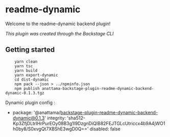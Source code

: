 # readme-dynamic

Welcome to the readme-dynamic backend plugin!

_This plugin was created through the Backstage CLI_

## Getting started

``` 
    yarn clean
    yarn tsc
    yarn build
    yarn export-dynamic
    cd dist-dynamic
    npm pack --json > ../npminfo.json
    npm publish anattama-backstage-plugin-readme-dynamic-backend-dynamic-0.1.3.tgz
```

Dynamic plugin config :
  - package: '@anattama/backstage-plugin-readme-dynamic-backend-dynamic@0.1.3'
    integrity: 'sha512-Kp3ZfjDLtrIHrPurEOy08B3g1l9DzgnDiQIB82FEJTGLcUtriccx4b9A4jWO1h0by8/S0xvgQt7XBShE3wgD0Q=='
    disabled: false



